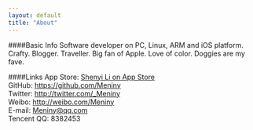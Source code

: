 ```yaml
---
layout: default
title: "About"
---
```

####Basic Info
Software developer on PC, Linux, ARM and iOS platform. Crafty. Blogger. Traveller. Big fan of Apple. Love of color. Doggies are my fave.

####Links
App Store: [Shenyi Li on App Store](https://itunes.apple.com/cn/developer/shenyi-li/id1026495349)  
GitHub: <https://github.com/Meniny>  
Twitter: <http://twitter.com/_Meniny>  
Weibo: <http://weibo.com/Meniny>  
E-mail: <Meniny@qq.com>  
Tencent QQ: 8382453

